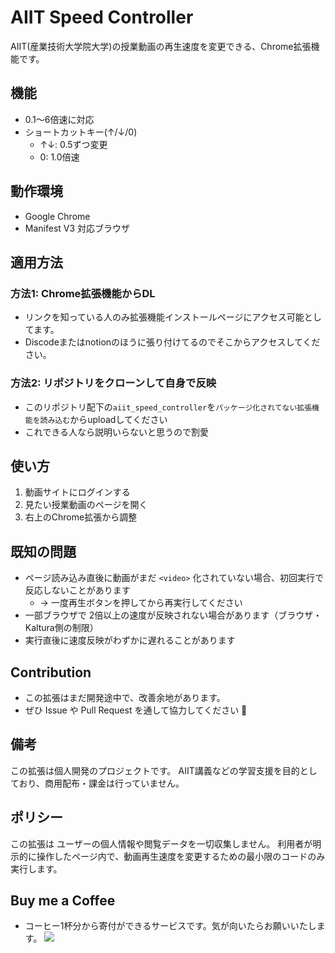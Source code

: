 # AIIT Speed Controller
AIIT(産業技術大学院大学)の授業動画の再生速度を変更できる、Chrome拡張機能です。

## 機能
* 0.1～6倍速に対応
* ショートカットキー(↑/↓/0)
  * ↑↓: 0.5ずつ変更
  * 0: 1.0倍速

## 動作環境
* Google Chrome
* Manifest V3 対応ブラウザ

## 適用方法
### 方法1: Chrome拡張機能からDL
  * リンクを知っている人のみ拡張機能インストールページにアクセス可能としてます。
  * Discodeまたはnotionのほうに張り付けてるのでそこからアクセスしてください。
### 方法2: リポジトリをクローンして自身で反映
* このリポジトリ配下の`aiit_speed_controller`を`パッケージ化されてない拡張機能を読み込む`からuploadしてください
* これできる人なら説明いらないと思うので割愛


## 使い方
1. 動画サイトにログインする
2. 見たい授業動画のページを開く
3. 右上のChrome拡張から調整

## 既知の問題
* ページ読み込み直後に動画がまだ `<video>` 化されていない場合、初回実行で反応しないことがあります
  * → 一度再生ボタンを押してから再実行してください
* 一部ブラウザで 2倍以上の速度が反映されない場合があります（ブラウザ・Kaltura側の制限）
* 実行直後に速度反映がわずかに遅れることがあります

## Contribution
* この拡張はまだ開発途中で、改善余地があります。
* ぜひ Issue や Pull Request を通して協力してください 💪

## 備考
この拡張は個人開発のプロジェクトです。
AIIT講義などの学習支援を目的としており、商用配布・課金は行っていません。

## ポリシー
この拡張は ユーザーの個人情報や閲覧データを一切収集しません。
利用者が明示的に操作したページ内で、動画再生速度を変更するための最小限のコードのみ実行します。


## Buy me a Coffee
* コーヒー1杯分から寄付ができるサービスです。気が向いたらお願いいたします。
<a id="bmac" href="https://www.buymeacoffee.com/suechan"><img src="https://img.buymeacoffee.com/button-api/?text=Buy me a coffee💛&emoji=&slug=suechan&button_colour=FFDD00&font_colour=000000&font_family=Arial&outline_colour=000000&coffee_colour=ffffff" /></a>
